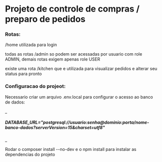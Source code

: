 # Projeto de controle de compras / preparo de pedidos

<h3>Rotas:</h3>
<p>/home utilizada para login</p>
<p>todas as rotas /admin so podem ser acessadas por usuario com role ADMIN, demais rotas exigem apenas role USER</p>
<p>existe uma rota /kitchen que e utilizada para visualizar pedidos e alterar seu status para pronto</p>

<h3>Configuracao do projeot:</h3>
<p>Necessario criar um arquivo .env.local para configurar o acesso ao banco de dados:</p>
_<h5>DATABASE_URL="postgresql://usuario:senha@dominio:porta/nome-banco-dados?serverVersion=15&charset=utf8"</h5>_
<p>Rodar o composer install --no-dev e o npm install para instalar as dependencias do projeto</p>